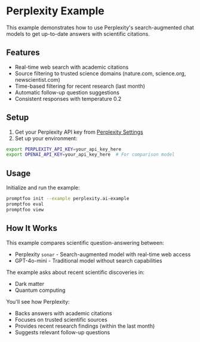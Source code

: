 # Perplexity Example

This example demonstrates how to use Perplexity's search-augmented chat models to get up-to-date answers with scientific citations.

## Features

- Real-time web search with academic citations
- Source filtering to trusted science domains (nature.com, science.org, newscientist.com)
- Time-based filtering for recent research (last month)
- Automatic follow-up question suggestions
- Consistent responses with temperature 0.2

## Setup

1. Get your Perplexity API key from [Perplexity Settings](https://www.perplexity.ai/settings/api)
2. Set up your environment:

```bash
export PERPLEXITY_API_KEY=your_api_key_here
export OPENAI_API_KEY=your_api_key_here  # For comparison model
```

## Usage

Initialize and run the example:

```bash
promptfoo init --example perplexity.ai-example
promptfoo eval
promptfoo view
```

## How It Works

This example compares scientific question-answering between:

- Perplexity `sonar` - Search-augmented model with real-time web access
- GPT-4o-mini - Traditional model without search capabilities

The example asks about recent scientific discoveries in:

- Dark matter
- Quantum computing

You'll see how Perplexity:

- Backs answers with academic citations
- Focuses on trusted scientific sources
- Provides recent research findings (within the last month)
- Suggests relevant follow-up questions
